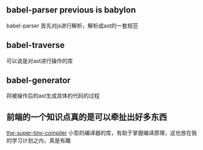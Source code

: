 ## babel-parser previous is babylon
babel-parser 首先对js进行解析，解析成ast的一套规范

## babel-traverse
可以说是对ast进行操作的库

## babel-generator
将被操作后的ast生成具体的代码的过程


## 前端的一个知识点真的是可以牵扯出好多东西

[the-super-tiny-compiler](https://github.com/jamiebuilds/the-super-tiny-compiler/blob/master/test.js)
小型的编译器的库，有助于掌握编译原理，这也放在我的学习计划之内，真是有趣
